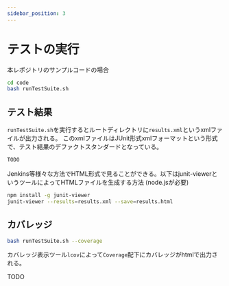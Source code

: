 ```yaml
---
sidebar_position: 3
---
```


# テストの実行

本レポジトリのサンプルコードの場合

```bash
cd code
bash runTestSuite.sh
```

## テスト結果

`runTestSuite.sh`を実行するとルートディレクトリに`results.xml`というxmlファイルが出力される。
このxmlファイルはJUnit形式xmlフォーマットという形式で、テスト結果のデファクトスタンダードとなっている。

```xml title="results.xml"
TODO
```

Jenkins等様々な方法でHTML形式で見ることができる。以下はjunit-viewerというツールによってHTMLファイルを生成する方法
(node.jsが必要)

```bash
npm install -g junit-viewer
junit-viewer --results=results.xml --save=results.html
```

## カバレッジ

```bash
bash runTestSuite.sh --coverage
```

カバレッジ表示ツール`lcov`によって`Coverage`配下にカバレッジがhtmlで出力される。

TODO